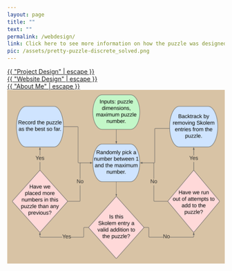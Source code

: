 ```yaml
---
layout: page
title: ""
text: ""
permalink: /webdesign/
link: Click here to see more information on how the puzzle was designed.
pic: /assets/pretty-puzzle-discrete_solved.png
---
```

<div class="background-table">
 <div class="table-nav">
  <div class="table-item">
   <a class="table-link" href="{{ "/design/" | relative_url }}">{{ "Project Design" | escape }}</a>
  </div>
  <div class="table-item">
   <a class="table-link" href="{{ "/webdesign/" | relative_url }}">{{ "Website Design" | escape }}</a>
  </div>
  <div class="table-item">
   <a class="table-link" href="{{ "/aboutme/" | relative_url }}">{{ "About Me" | escape }}</a>
  </div>
 </div>
 <div class="table-contents">
  <img src="/assets/flow-chart.png" class="med_img">
  </div>
</div>
